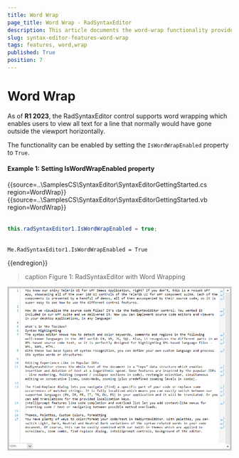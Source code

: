 ```yaml
---
title: Word Wrap
page_title: Word Wrap - RadSyntaxEditor
description: This article documents the word-wrap functionality provided by the RadSyntaxEditor control.
slug: syntax-editor-features-word-wrap
tags: features, word,wrap
published: True
position: 7
---
```


# Word Wrap

As of **R1 2023**, the RadSyntaxEditor control supports word wrapping which enables users to view all text for a line that normally would have gone outside the viewport horizontally.

The functionality can be enabled by setting the `IsWordWrapEnabled` property to `True`.

#### Example 1: Setting IsWordWrapEnabled property

{{source=..\SamplesCS\SyntaxEditor\SyntaxEditorGettingStarted.cs region=WordWrap}}
{{source=..\SamplesCS\SyntaxEditor\SyntaxEditorGettingStarted.vb region=WordWrap}}

````C#

this.radSyntaxEditor1.IsWordWrapEnabled = true;  


````
````VB.NET

Me.RadSyntaxEditor1.IsWordWrapEnabled = True

````

{{endregion}} 

>caption Figure 1: RadSyntaxEditor with Word Wrapping

![WinForms RadSyntaxEditor Word Wrap](images/winforms-radsyntaxeditor-word-wrap.png)





 
